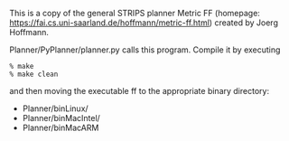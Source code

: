 This is a copy of the general STRIPS planner Metric FF (homepage: https://fai.cs.uni-saarland.de/hoffmann/metric-ff.html) created by Joerg Hoffmann.

Planner/PyPlanner/planner.py calls this program.  Compile it by executing

    % make
    % make clean
and then moving the executable ff to the appropriate binary directory:

* Planner/binLinux/
* Planner/binMacIntel/
* Planner/binMacARM
